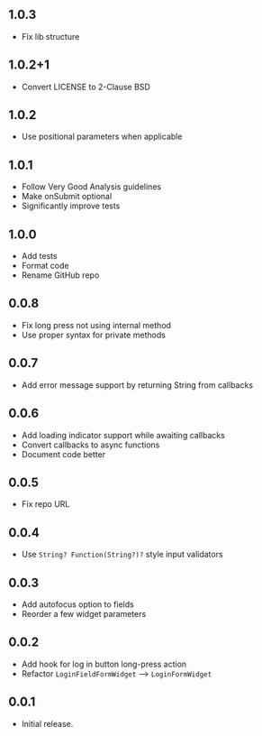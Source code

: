## 1.0.3

* Fix lib structure

## 1.0.2+1

* Convert LICENSE to 2-Clause BSD

## 1.0.2

* Use positional parameters when applicable

## 1.0.1

* Follow Very Good Analysis guidelines
* Make onSubmit optional
* Significantly improve tests

## 1.0.0

* Add tests
* Format code
* Rename GitHub repo

## 0.0.8

* Fix long press not using internal method
* Use proper syntax for private methods

## 0.0.7

* Add error message support by returning String from callbacks

## 0.0.6

* Add loading indicator support while awaiting callbacks
* Convert callbacks to async functions
* Document code better

## 0.0.5

* Fix repo URL

## 0.0.4

* Use `String? Function(String?)?` style input validators

## 0.0.3

* Add autofocus option to fields
* Reorder a few widget parameters

## 0.0.2

* Add hook for log in button long-press action
* Refactor `LoginFieldFormWidget` --> `LoginFormWidget`

## 0.0.1

* Initial release.
